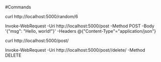 #Commands

curl http://localhost:5000/random/6

Invoke-WebRequest -Uri http://localhost:5000/post -Method POST -Body '{"msg": "Hello, world!"}' -Headers @{"Content-Type"="application/json"}

curl http://localhost:5000/post/<int>

Invoke-WebRequest -Uri http://localhost:5000/post/<int>/delete/<string> -Method DELETE

